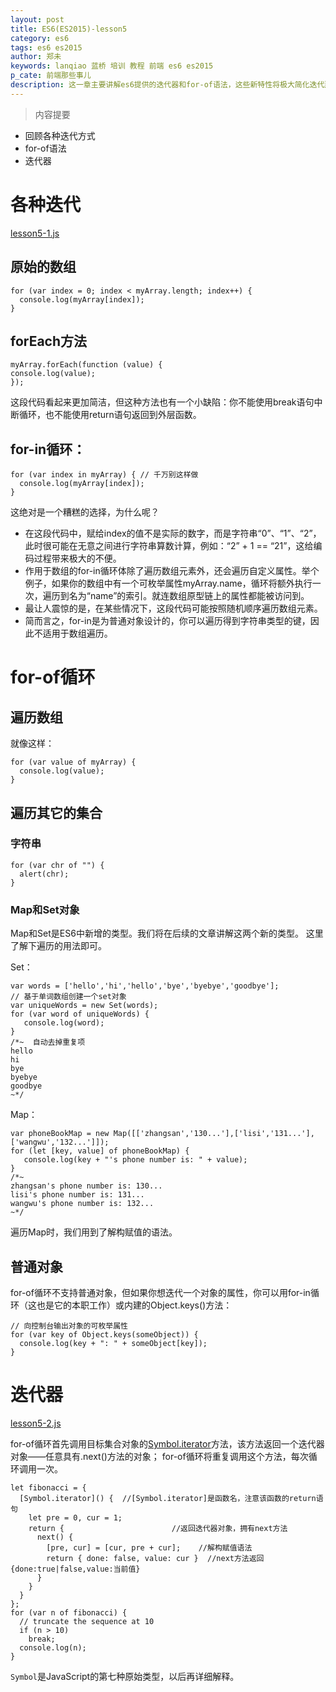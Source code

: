 ```yaml
---
layout: post
title: ES6(ES2015)-lesson5
category: es6
tags: es6 es2015
author: 郑未
keywords: lanqiao 蓝桥 培训 教程 前端 es6 es2015
p_cate: 前端那些事儿
description: 这一章主要讲解es6提供的迭代器和for-of语法，这些新特性将极大简化迭代那些事儿
---
```

>内容提要

- 回顾各种迭代方式
- for-of语法
- 迭代器

# 各种迭代

[lesson5-1.js](https://coding.net/u/lanqiao/p/frontAdvance/git/blob/master/es6/lesson5-1.js)

## 原始的数组

    for (var index = 0; index < myArray.length; index++) {
      console.log(myArray[index]);
    }

## forEach方法

    myArray.forEach(function (value) {
    console.log(value);
    });

这段代码看起来更加简洁，但这种方法也有一个小缺陷：你不能使用break语句中断循环，也不能使用return语句返回到外层函数。

## for-in循环：

    for (var index in myArray) { // 千万别这样做
      console.log(myArray[index]);
    }

这绝对是一个糟糕的选择，为什么呢？

- 在这段代码中，赋给index的值不是实际的数字，而是字符串“0”、“1”、“2”，此时很可能在无意之间进行字符串算数计算，例如：“2” + 1 == “21”，这给编码过程带来极大的不便。
- 作用于数组的for-in循环体除了遍历数组元素外，还会遍历自定义属性。举个例子，如果你的数组中有一个可枚举属性myArray.name，循环将额外执行一次，遍历到名为“name”的索引。就连数组原型链上的属性都能被访问到。
- 最让人震惊的是，在某些情况下，这段代码可能按照随机顺序遍历数组元素。
- 简而言之，for-in是为普通对象设计的，你可以遍历得到字符串类型的键，因此不适用于数组遍历。

# for-of循环

## 遍历数组

就像这样：


    for (var value of myArray) {
      console.log(value);
    }

## 遍历其它的集合

### 字符串

    for (var chr of "") {
      alert(chr);
    }

### Map和Set对象

Map和Set是ES6中新增的类型。我们将在后续的文章讲解这两个新的类型。
这里了解下遍历的用法即可。

Set：

    var words = ['hello','hi','hello','bye','byebye','goodbye'];
    // 基于单词数组创建一个set对象
    var uniqueWords = new Set(words);
    for (var word of uniqueWords) {
       console.log(word);
    }
    /*~  自动去掉重复项 
    hello
    hi
    bye
    byebye
    goodbye
    ~*/

Map：

    var phoneBookMap = new Map([['zhangsan','130...'],['lisi','131...'],['wangwu','132...']]);
    for (let [key, value] of phoneBookMap) {
       console.log(key + "'s phone number is: " + value);
    }
    /*~
    zhangsan's phone number is: 130...
    lisi's phone number is: 131...
    wangwu's phone number is: 132...
    ~*/

遍历Map时，我们用到了解构赋值的语法。

## 普通对象

for-of循环不支持普通对象，但如果你想迭代一个对象的属性，你可以用for-in循环（这也是它的本职工作）或内建的Object.keys()方法：

    // 向控制台输出对象的可枚举属性
    for (var key of Object.keys(someObject)) {
      console.log(key + ": " + someObject[key]);
    }

# 迭代器

[lesson5-2.js](https://coding.net/u/lanqiao/p/frontAdvance/git/blob/master/es6/lesson5-2.js)

for-of循环首先调用目标集合对象的[Symbol.iterator]()方法，该方法返回一个迭代器对象——任意具有.next()方法的对象；
for-of循环将重复调用这个方法，每次循环调用一次。    

    let fibonacci = {
      [Symbol.iterator]() {  //[Symbol.iterator]是函数名，注意该函数的return语句
        let pre = 0, cur = 1;
        return {                        //返回迭代器对象，拥有next方法
          next() {
            [pre, cur] = [cur, pre + cur];    //解构赋值语法
            return { done: false, value: cur }  //next方法返回{done:true|false,value:当前值}
          }
        }
      }
    };
    for (var n of fibonacci) {
      // truncate the sequence at 10
      if (n > 10)
        break;
      console.log(n);
    }

`Symbol`是JavaScript的第七种原始类型，以后再详细解释。    